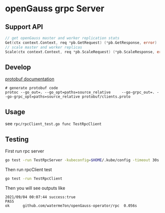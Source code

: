 # openGauss grpc Server

## Support API

```go
// get openGauss master and worker replication stats
Get(ctx context.Context, req *pb.GetRequest) (*pb.GetResponse, error)
// scale master and worker replicas
Scale(ctx context.Context, req *pb.ScaleRequest) (*pb.ScaleResponse, error)
```

## Develop

[protobuf documentation](https://developers.google.com/protocol-buffers/docs/gotutorial)

```
# generate protobuf code
protoc --go_out=. --go_opt=paths=source_relative     --go-grpc_out=. --go-grpc_opt=paths=source_relative protobuf/clients.proto 
```


## Usage

see `rpc/rpcClient_test.go func TestRpcClient` 

## Testing

First run rpc server

```sh
go test -run TestRpcServer -kubeconfig=$HOME/.kube/config -timeout 30s
```

Then run rpcClient test
```sh
go test -run TestRpcClient
```

Then you will see outputs like
```
2021/09/04 00:07:44 success:true
PASS
ok      github.com/waterme7on/openGauss-operator/rpc  0.056s
```